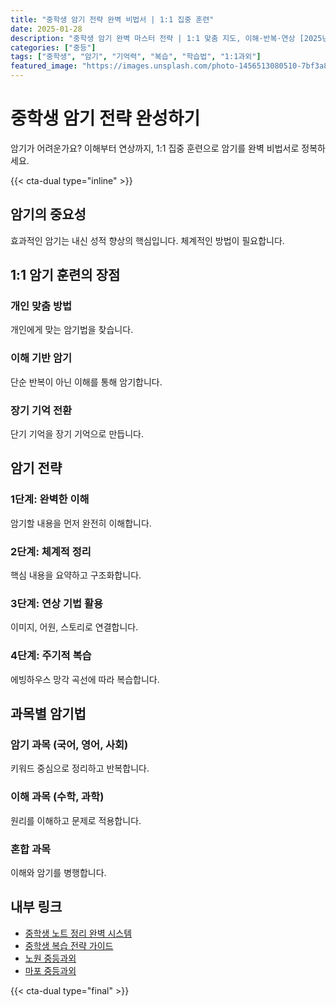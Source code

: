 ```yaml
---
title: "중학생 암기 전략 완벽 비법서 | 1:1 집중 훈련"
date: 2025-01-28
description: "중학생 암기 완벽 마스터 전략 | 1:1 맞춤 지도, 이해·반복·연상 [2025년]"
categories: ["중등"]
tags: ["중학생", "암기", "기억력", "복습", "학습법", "1:1과외"]
featured_image: "https://images.unsplash.com/photo-1456513080510-7bf3a84b82f8?w=1200&h=630&fit=crop"
---
```


# 중학생 암기 전략 완성하기

암기가 어려운가요? 이해부터 연상까지, 1:1 집중 훈련으로 암기를 완벽 비법서로 정복하세요.

{{< cta-dual type="inline" >}}

## 암기의 중요성

효과적인 암기는 내신 성적 향상의 핵심입니다. 체계적인 방법이 필요합니다.

## 1:1 암기 훈련의 장점

### 개인 맞춤 방법
개인에게 맞는 암기법을 찾습니다.

### 이해 기반 암기
단순 반복이 아닌 이해를 통해 암기합니다.

### 장기 기억 전환
단기 기억을 장기 기억으로 만듭니다.

## 암기 전략

### 1단계: 완벽한 이해
암기할 내용을 먼저 완전히 이해합니다.

### 2단계: 체계적 정리
핵심 내용을 요약하고 구조화합니다.

### 3단계: 연상 기법 활용
이미지, 어원, 스토리로 연결합니다.

### 4단계: 주기적 복습
에빙하우스 망각 곡선에 따라 복습합니다.

## 과목별 암기법

### 암기 과목 (국어, 영어, 사회)
키워드 중심으로 정리하고 반복합니다.

### 이해 과목 (수학, 과학)
원리를 이해하고 문제로 적용합니다.

### 혼합 과목
이해와 암기를 병행합니다.

## 내부 링크
- [중학생 노트 정리 완벽 시스템](../../middle/middle-note-taking/)
- [중학생 복습 전략 가이드](../../middle/middle-review-strategy/)
- [노원 중등과외](../../local/nowon-middle/)
- [마포 중등과외](../../local/mapo-middle/)

{{< cta-dual type="final" >}}
